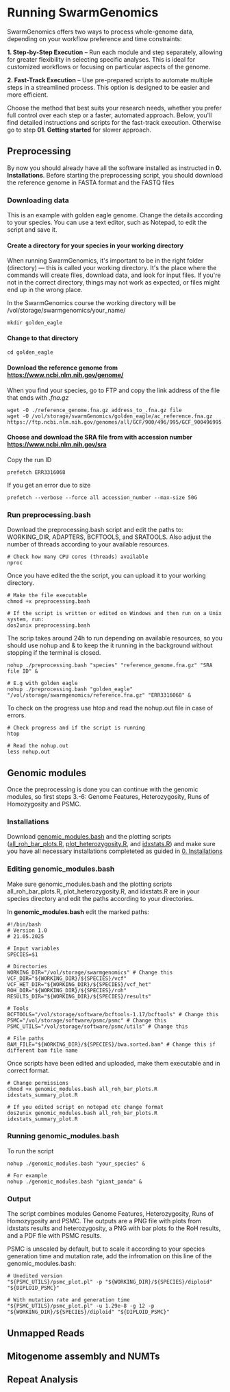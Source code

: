 # Running SwarmGenomics
SwarmGenomics offers two ways to process whole-genome data, depending on your workflow preference and time constraints:

**1. Step-by-Step Execution** – Run each module and step separately, allowing for greater flexibility in selecting specific analyses. This is ideal for customized workflows or focusing on particular aspects of the genome.

**2. Fast-Track Execution** – Use pre-prepared scripts to automate multiple steps in a streamlined process. This option is designed to be easier and more efficient.

Choose the method that best suits your research needs, whether you prefer full control over each step or a faster, automated approach. Below, you'll find detailed instructions and scripts for the fast-track execution. Otherwise go to step **01. Getting started** for slower approach.

## Preprocessing
By now you should already have all the software installed as instructed in **0. Installations**.
Before starting the preprocessing script, you should download the reference genome in FASTA format and the FASTQ files

### Downloading data
This is an example with golden eagle genome. Change the details according to your species.
You can use a text editor, such as Notepad, to edit the script and save it. 

#### Create a directory for your species in your working directory
When running SwarmGenomics, it's important to be in the right folder (directory) — this is called your working directory. It's the place where the commands will create files, download data, and look for input files. If you're not in the correct directory, things may not work as expected, or files might end up in the wrong place.

In the SwarmGenomics course the working directory will be /vol/storage/swarmgenomics/your_name/

```
mkdir golden_eagle
```

#### Change to that directory
```
cd golden_eagle
```

#### Download the reference genome from https://www.ncbi.nlm.nih.gov/genome/
When you find your species, go to FTP and copy the link address of the file that ends with *.fna.gz*
```
wget -O ./reference_genome.fna.gz address_to_.fna.gz file
wget -O /vol/storage/swarmGenomics/golden_eagle/ac_reference.fna.gz https://ftp.ncbi.nlm.nih.gov/genomes/all/GCF/900/496/995/GCF_900496995.4_bAquChr1.4/GCF_900496995.4_bAquChr1.4_genomic.fna.gz
```
#### Choose and download the SRA file from with accession number https://www.ncbi.nlm.nih.gov/sra
Copy the run ID
```
prefetch ERR3316068 
```
If you get an error due to size
```
prefetch --verbose --force all accession_number --max-size 50G
```
### Run preprocessing.bash
Download the preprocessing.bash script and edit the paths to: WORKING_DIR, ADAPTERS, BCFTOOLS, and SRATOOLS. Also adjust the number of threads according to your available resources.
```
# Check how many CPU cores (threads) available
nproc
```
Once you have edited the the script, you can upload it to your working directory. 
```
# Make the file executable
chmod +x preprocessing.bash

# If the script is written or edited on Windows and then run on a Unix system, run:
dos2unix preprocessing.bash
```
The scrip takes around 24h to run depending on available resources, so you should use nohup and & to keep the it running in the background without stopping if the terminal is closed.
```
nohup ./preprocessing.bash "species" "reference_genome.fna.gz" "SRA file ID" &

# E.g with golden eagle
nohup ./preprocessing.bash "golden_eagle" "/vol/storage/swarmgenomics/reference.fna.gz" "ERR3316068" &
```
To check on the progress use htop and read the nohup.out file in case of errors.
```
# Check progress and if the script is running
htop

# Read the nohup.out 
less nohup.out
```
## Genomic modules
Once the preprocessing is done you can continue with the genomic modules, so first steps 3.-6: Genome Features, Heterozygosity, Runs of Homozygosity and PSMC.

### Installations
Download [genomic_modules.bash](https://github.com/AureKylmanen/Swarmgenomics/blob/main/Scripts/genomic_modules.bash) and the plotting scripts ([all_roh_bar_plots.R](https://github.com/AureKylmanen/Swarmgenomics/blob/main/Scripts/all_roh_bar_plots.R), [plot_heterozygosity.R](https://github.com/AureKylmanen/Swarmgenomics/blob/main/Scripts/plot_heterozygosity.R), and [idxstats.R](https://github.com/AureKylmanen/Swarmgenomics/blob/main/Scripts/idxstats.R)) and make sure you have all necessary installations completeted as guided in [0. Installations](https://github.com/AureKylmanen/Swarmgenomics/blob/main/0.%20Installations.md)

### Editing genomic_modules.bash
Make sure genomic_modules.bash and the plotting scripts all_roh_bar_plots.R, plot_heterozygosity.R, and idxstats.R are in your species directory and edit the paths according to your directories.

In **genomic_modules.bash** edit the marked paths:
```
#!/bin/bash
# Version 1.0 
# 21.05.2025

# Input variables
SPECIES=$1

# Directories
WORKING_DIR="/vol/storage/swarmgenomics" # Change this
VCF_DIR="${WORKING_DIR}/${SPECIES}/vcf"
VCF_HET_DIR="${WORKING_DIR}/${SPECIES}/vcf_het"
ROH_DIR="${WORKING_DIR}/${SPECIES}/roh"
RESULTS_DIR="${WORKING_DIR}/${SPECIES}/results"

# Tools
BCFTOOLS="/vol/storage/software/bcftools-1.17/bcftools" # Change this
PSMC="/vol/storage/software/psmc/psmc" # Change this
PSMC_UTILS="/vol/storage/software/psmc/utils" # Change this

# File paths
BAM_FILE="${WORKING_DIR}/${SPECIES}/bwa.sorted.bam" # Change this if different bam file name
```
Once scripts have been edited and uploaded, make them executable and in correct format. 
```
# Change permissions
chmod +x genomic_modules.bash all_roh_bar_plots.R idxstats_summary_plot.R

# If you edited script on notepad etc change format
dos2unix genomic_modules.bash all_roh_bar_plots.R idxstats_summary_plot.R
```
### Running genomic_modules.bash
To run the script 
```
nohup ./genomic_modules.bash "your_species" &

# For example
nohup ./genomic_modules.bash "giant_panda" &
```
### Output
The script combines modules Genome Features, Heterozygosity, Runs of Homozygosity and PSMC. The outputs are a PNG file with plots from idxstats results and heterozygosity, a PNG with bar plots fo the RoH results, and a PDF file with PSMC results. 

PSMC is unscaled by default, but to scale it according to your species generation time and mutation rate, add the infromation on this line of the genomic_modules.bash:
```
# Unedited version
"${PSMC_UTILS}/psmc_plot.pl" -p "${WORKING_DIR}/${SPECIES}/diploid" "${DIPLOID_PSMC}"

# With mutation rate and generation time
"${PSMC_UTILS}/psmc_plot.pl" -u 1.29e-8 -g 12 -p "${WORKING_DIR}/${SPECIES}/diploid" "${DIPLOID_PSMC}"
```
## Unmapped Reads
## Mitogenome assembly and NUMTs
## Repeat Analysis
